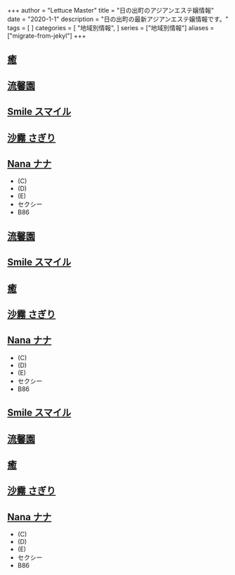 +++
author = "Lettuce Master"
title = "日の出町のアジアンエステ嬢情報"
date = "2020-1-1"
description = "日の出町の最新アジアンエステ嬢情報です。"
tags = [
]
categories = [
    "地域別情報",
]
series = ["地域別情報"]
aliases = ["migrate-from-jekyl"]
+++

## [癒](http://www.est-baby.work/)
## [流馨園](http://ee-relax.com/ryuukeien/)
## [Smile スマイル](http://landh.info/)
## [沙霧 さぎり](http://sg.msji.work/)
## [Nana ナナ](http://relax-massage.blue/)
- (C)
- (D)
- (E)
- セクシー
- B86
## [流馨園](http://ee-relax.com/ryuukeien/)
## [Smile スマイル](http://landh.info/)
## [癒](http://www.est-baby.work/)
## [沙霧 さぎり](http://sg.msji.work/)
## [Nana ナナ](http://relax-massage.blue/)
- (C)
- (D)
- (E)
- セクシー
- B86
## [Smile スマイル](http://landh.info/)
## [流馨園](http://ee-relax.com/ryuukeien/)
## [癒](http://www.est-baby.work/)
## [沙霧 さぎり](http://sg.msji.work/)
## [Nana ナナ](http://relax-massage.blue/)
- (C)
- (D)
- (E)
- セクシー
- B86
